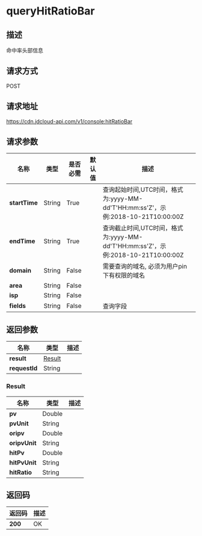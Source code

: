 # queryHitRatioBar


## 描述
命中率头部信息

## 请求方式
POST

## 请求地址
https://cdn.jdcloud-api.com/v1/console:hitRatioBar


## 请求参数
|名称|类型|是否必需|默认值|描述|
|---|---|---|---|---|
|**startTime**|String|True| |查询起始时间,UTC时间，格式为:yyyy-MM-dd'T'HH:mm:ss'Z'，示例:2018-10-21T10:00:00Z|
|**endTime**|String|True| |查询截止时间,UTC时间，格式为:yyyy-MM-dd'T'HH:mm:ss'Z'，示例:2018-10-21T10:00:00Z|
|**domain**|String|False| |需要查询的域名, 必须为用户pin下有权限的域名|
|**area**|String|False| | |
|**isp**|String|False| | |
|**fields**|String|False| |查询字段|


## 返回参数
|名称|类型|描述|
|---|---|---|
|**result**|[Result](#result)| |
|**requestId**|String| |

### <div id="Result">Result</div>
|名称|类型|描述|
|---|---|---|
|**pv**|Double| |
|**pvUnit**|String| |
|**oripv**|Double| |
|**oripvUnit**|String| |
|**hitPv**|Double| |
|**hitPvUnit**|String| |
|**hitRatio**|String| |

## 返回码
|返回码|描述|
|---|---|
|**200**|OK|
